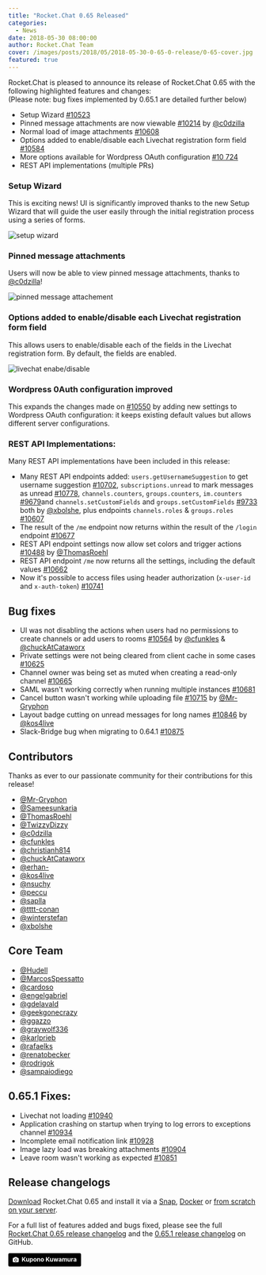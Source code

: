 ```yaml
---
title: "Rocket.Chat 0.65 Released"
categories:
  - News
date: 2018-05-30 08:00:00
author: Rocket.Chat Team
cover: /images/posts/2018/05/2018-05-30-0-65-0-release/0-65-cover.jpg
featured: true
---
```

Rocket.Chat is pleased to announce its release of Rocket.Chat 0.65 with the following highlighted features and changes: <br/>(Please note: bug fixes implemented by 0.65.1 are detailed further below)

- Setup Wizard [#10523](https://github.com/RocketChat/Rocket.Chat/pull/10523)
- Pinned message attachments are now viewable [#10214](https://github.com/RocketChat/Rocket.Chat/pull/10214) by [@c0dzilla](https://github.com/c0dzilla)
- Normal load of image attachments [#10608](https://github.com/RocketChat/Rocket.Chat/pull/10608)
- Options added to enable/disable each Livechat registration form field [#10584](https://github.com/RocketChat/Rocket.Chat/pull/10584)
- More options available for Wordpress OAuth configuration [#10 724](https://github.com/RocketChat/Rocket.Chat/pull/10724)
- REST API implementations (multiple PRs)

### Setup Wizard

This is exciting news! UI is significantly improved thanks to the new Setup Wizard that will guide the user easily through the initial registration process using a series of forms.

![setup wizard](https://user-images.githubusercontent.com/9200155/39035677-4732b768-4451-11e8-9c2d-9656c1426112.gif)

### Pinned message attachments

Users will now be able to view pinned message attachments, thanks to [@c0dzilla](https://github.com/c0dzilla)!

![pinned message attachement](https://user-images.githubusercontent.com/23701803/37869722-fabb15a6-2fe2-11e8-9499-9038446ef57a.png)

### Options added to enable/disable each Livechat registration form field

This allows users to enable/disable each of the fields in the Livechat registration form.
By default, the fields are enabled.

![livechat enabe/disable](https://user-images.githubusercontent.com/2067649/39253103-77894488-487d-11e8-8445-4049602ad308.png)

### Wordpress 0Auth configuration improved

This expands the changes made on [#10550](https://github.com/RocketChat/Rocket.Chat/pull/10550) by adding new settings to Wordpress OAuth configuration: it keeps existing default values but allows different server configurations.

### REST API Implementations:

Many REST API implementations have been included in this release:
- Many REST API endpoints added: `users.getUsernameSuggestion` to get username suggestion [#10702](https://github.com/RocketChat/Rocket.Chat/pull/10702), `subscriptions.unread` to mark messages as unread [#10778](https://github.com/RocketChat/Rocket.Chat/pull/10778), `channels.counters`, `groups.counters`, `im.counters` [#9679](https://github.com/RocketChat/Rocket.Chat/pull/9679)and `channels.setCustomFields` and `groups.setCustomFields` [#9733](https://github.com/RocketChat/Rocket.Chat/pull/9733,) both by [@xbolshe](https://github.com/xbolshe), plus endpoints `channels.roles` & `groups.roles` [#10607](https://github.com/RocketChat/Rocket.Chat/pull/10607)
- The result of the `/me` endpoint now returns within the result of the `/login` endpoint [#10677](https://github.com/RocketChat/Rocket.Chat/pull/10677)
- REST API endpoint settings now allow set colors and trigger actions [#10488](https://github.com/RocketChat/Rocket.Chat/pull/10488) by [@ThomasRoehl](https://github.com/ThomasRoehl)
- REST API endpoint `/me` now returns all the settings, including the default values [#10662](https://github.com/RocketChat/Rocket.Chat/pull/10662)
- Now it's possible to access files using header authorization (`x-user-id` and `x-auth-token`) [#10741](https://github.com/RocketChat/Rocket.Chat/pull/10741)

## Bug fixes

- UI was not disabling the actions when users had no permissions to create channels or add users to rooms [#10564](https://github.com/RocketChat/Rocket.Chat/pull/10564) by [@cfunkles](https://github.com/cfunkles) & [@chuckAtCataworx](https://github.com/chuckAtCataworx)
- Private settings were not being cleared from client cache in some cases [#10625](https://github.com/RocketChat/Rocket.Chat/pull/10625)
- Channel owner was being set as muted when creating a read-only channel [#10665](https://github.com/RocketChat/Rocket.Chat/pull/10665)
- SAML wasn't working correctly when running multiple instances [#10681](https://github.com/RocketChat/Rocket.Chat/pull/10681)
- Cancel button wasn't working while uploading file [#10715](https://github.com/RocketChat/Rocket.Chat/pull/10715) by [@Mr-Gryphon](https://github.com/Mr-Gryphon)
- Layout badge cutting on unread messages for long names [#10846](https://github.com/RocketChat/Rocket.Chat/pull/10846) by [@kos4live](https://github.com/kos4live)
- Slack-Bridge bug when migrating to 0.64.1 [#10875](https://github.com/RocketChat/Rocket.Chat/pull/10875)

## Contributors

Thanks as ever to our passionate community for their contributions for this release!

- [@Mr-Gryphon](https://github.com/Mr-Gryphon)
- [@Sameesunkaria](https://github.com/Sameesunkaria)
- [@ThomasRoehl](https://github.com/ThomasRoehl)
- [@TwizzyDizzy](https://github.com/TwizzyDizzy)
- [@c0dzilla](https://github.com/c0dzilla)
- [@cfunkles](https://github.com/cfunkles)
- [@christianh814](https://github.com/christianh814)
- [@chuckAtCataworx](https://github.com/chuckAtCataworx)
- [@erhan-](https://github.com/erhan-)
- [@kos4live](https://github.com/kos4live)
- [@nsuchy](https://github.com/nsuchy)
- [@peccu](https://github.com/peccu)
- [@saplla](https://github.com/saplla)
- [@tttt-conan](https://github.com/tttt-conan)
- [@winterstefan](https://github.com/winterstefan)
- [@xbolshe](https://github.com/xbolshe)

## Core Team
- [@Hudell](https://github.com/Hudell)
- [@MarcosSpessatto](https://github.com/MarcosSpessatto)
- [@cardoso](https://github.com/cardoso)
- [@engelgabriel](https://github.com/engelgabriel)
- [@gdelavald](https://github.com/gdelavald)
- [@geekgonecrazy](https://github.com/geekgonecrazy)
- [@ggazzo](https://github.com/ggazzo)
- [@graywolf336](https://github.com/graywolf336)
- [@karlprieb](https://github.com/karlprieb)
- [@rafaelks](https://github.com/rafaelks)
- [@renatobecker](https://github.com/renatobecker)
- [@rodrigok](https://github.com/rodrigok)
- [@sampaiodiego](https://github.com/sampaiodiego)

## 0.65.1 Fixes:

- Livechat not loading [#10940](https://github.com/RocketChat/Rocket.Chat/pull/10940)
- Application crashing on startup when trying to log errors to exceptions channel [#10934](https://github.com/RocketChat/Rocket.Chat/pull/10934)
- Incomplete email notification link [#10928](https://github.com/RocketChat/Rocket.Chat/pull/10928)
- Image lazy load was breaking attachments [#10904](https://github.com/RocketChat/Rocket.Chat/pull/10904)
- Leave room wasn't working as expected [#10851](https://github.com/RocketChat/Rocket.Chat/pull/10851)

## Release changelogs

[Download](/install) Rocket.Chat 0.65 and install it via a
[Snap](https://rocket.chat/docs/installation/manual-installation/ubuntu/),
[Docker](https://rocket.chat/docs/installation/docker-containers/) or
[from scratch on your server](https://rocket.chat/docs/installation/manual-installation/).

For a full list of features added and bugs fixed, please see the full [Rocket.Chat 0.65 release changelog](https://github.com/RocketChat/Rocket.Chat/releases/tag/0.65.0) and the [0.65.1 release changelog](https://github.com/RocketChat/Rocket.Chat/releases/tag/0.65.1) on GitHub.

<a style="background-color:black;color:white;text-decoration:none;padding:4px 6px;font-family:-apple-system, BlinkMacSystemFont, &quot;San Francisco&quot;, &quot;Helvetica Neue&quot;, Helvetica, Ubuntu, Roboto, Noto, &quot;Segoe UI&quot;, Arial, sans-serif;font-size:12px;font-weight:bold;line-height:1.2;display:inline-block;border-radius:3px;" href="https://unsplash.com/@kuponokuwamura?utm_medium=referral&amp;utm_campaign=photographer-credit&amp;utm_content=creditBadge" target="_blank" rel="noopener noreferrer" title="Download free do whatever you want high-resolution photos from Kupono Kuwamura"><span style="display:inline-block;padding:2px 3px;"><svg xmlns="http://www.w3.org/2000/svg" style="height:12px;width:auto;position:relative;vertical-align:middle;top:-1px;fill:white;" viewBox="0 0 32 32"><title>unsplash-logo</title><path d="M20.8 18.1c0 2.7-2.2 4.8-4.8 4.8s-4.8-2.1-4.8-4.8c0-2.7 2.2-4.8 4.8-4.8 2.7.1 4.8 2.2 4.8 4.8zm11.2-7.4v14.9c0 2.3-1.9 4.3-4.3 4.3h-23.4c-2.4 0-4.3-1.9-4.3-4.3v-15c0-2.3 1.9-4.3 4.3-4.3h3.7l.8-2.3c.4-1.1 1.7-2 2.9-2h8.6c1.2 0 2.5.9 2.9 2l.8 2.4h3.7c2.4 0 4.3 1.9 4.3 4.3zm-8.6 7.5c0-4.1-3.3-7.5-7.5-7.5-4.1 0-7.5 3.4-7.5 7.5s3.3 7.5 7.5 7.5c4.2-.1 7.5-3.4 7.5-7.5z"></path></svg></span><span style="display:inline-block;padding:2px 3px;">Kupono Kuwamura</span></a>
